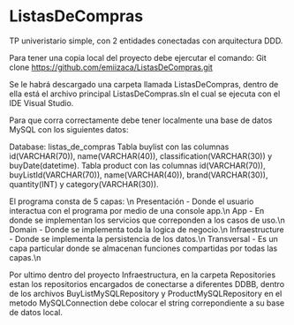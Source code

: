 # ListasDeCompras
TP univeristario simple, con 2 entidades conectadas con arquitectura DDD.

Para tener una copia local del proyecto debe ejercutar el comando:
Git clone https://github.com/emiizaca/ListasDeCompras.git

Se le habrá descargado una carpeta llamada ListasDeCompras, dentro de ella está el archivo principal ListasDeCompras.sln el cual se ejecuta con el IDE
Visual Studio.

Para que corra correctamente debe tener localmente una base de datos MySQL con los siguientes datos:

Database: listas_de_compras
Tabla buylist con las columnas id(VARCHAR(70)), name(VARCHAR(40)), classification(VARCHAR(30)) y buyDate(datetime).
Tabla product con las columnas id(VARCHAR(70)), buyListId(VARCHAR(70)), name(VARCHAR(40)), brand(VARCHAR(30)), quantity(INT) y category(VARCHAR(30)).

El programa consta de 5 capas: \n
  Presentación - Donde el usuario interactua con el programa por medio de una console app.\n
  App - En donde se implementan los servicios que correponden a los casos de uso.\n
  Domain - Donde se implementa toda la logica de negocio.\n
  Infraestructure - Donde se implementa la persistencia de los datos.\n
  Transversal - Es un capa particular donde se almacenan funciones compartidas por todas las capas.\n
  
Por ultimo dentro del proyecto Infraestructura, en la carpeta Repositories estan los repositorios encargados de conectarse a diferentes DDBB, dentro de los 
archivos BuyListMySQLRepository y ProductMySQLRepository en el metodo MySQLConnection debe colocar el string correpondiente a su base de datos local.
